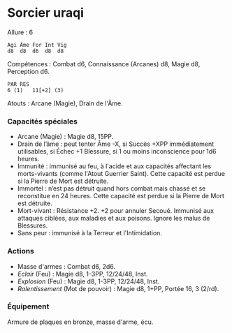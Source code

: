 # Sorcier uraqi

Allure : 6

	Agi	Âme	For	Int	Vig
	d8	d8	d6	d8	d8

Compétences : Combat d6, Connaissance (Arcanes) d8, Magie d8, Perception d6.

	PAR	RES
	6 (1)	11[+2] (3)

Atouts : Arcane (Magie), Drain de l'Âme.

### Capacités spéciales
- Arcane (Magie) : Magie d8, 15PP.
- Drain de l’âme : peut tenter Âme -X, si Succès +XPP immédiatement utilisables, si Échec +1 Blessure, si 1 ou moins inconscience pour 1d6 heures.
- Immunité : immunisé au feu, à l'acide et aux capacités affectant les morts-vivants (comme l'Atout Guerrier Saint). Cette capacité est perdue si la Pierre de Mort est détruite.
- Immortel : n’est pas détruit quand hors combat mais chassé et se reconstitue en 24 heures. Cette capacité est perdue si la Pierre de Mort est détruite.
- Mort-vivant : Résistance +2. +2 pour annuler Secoué. Immunisé aux attaques ciblées, aux maladies et aux poisons. Ignore les malus de Blessures.
- Sans peur : immunisé à la Terreur et l'Intimidation.

### Actions
- Masse d'armes : Combat d6, 2d6.
- _Eclair_ (Feu) : Magie d8, 1-3PP, 12/24/48, Inst.
- _Explosion_ (Feu) : Magie d8, 1-3PP, 12/24/48, Inst.
- _Ralentissement_ (Mot de pouvoir) : Magie d8, 1+PP, Portée 16, 3 (2/rd).

### Équipement
Armure de plaques en bronze, masse d'arme, écu.
